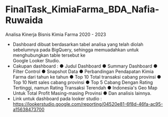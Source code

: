 # FinalTask_KimiaFarma_BDA_Nafia-Ruwaida
Analisa Kinerja Bisnis Kimia Farma 2020 - 2023
- Dashboard dibuat berdasarkan tabel analisa yang telah diolah sebelumnya pada BigQuery, sehingga memuadahkan untuk menghubungkan table tersebut ke   
  Google Looker Studio.
- Cakupan dashboard : 
  ● Judul Dashboard
  ● Summary Dashboard
  ● Filter Control
  ● Snapshot Data
  ● Perbandingan Pendapatan Kimia Farma dari tahun ke tahun
  ● Top 10 Total transaksi cabang provinsi
  ● Top 10 Nett sales cabang provinsi
  ● Top 5 Cabang Dengan Rating Tertinggi, namun Rating Transaksi Terendah
  ● Indonesia's Geo Map Untuk Total Profit Masing-masing Provinsi
  ● Dan analisis lainnya.
- Link untuk dashboard pada looker studio : https://lookerstudio.google.com/reporting/04520e81-6f8d-46fa-ac95-a15638473700
